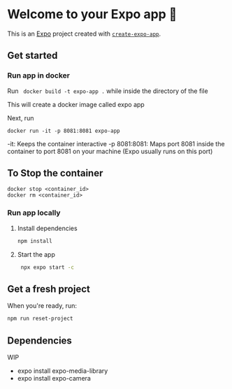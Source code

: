 # Welcome to your Expo app 👋

This is an [Expo](https://expo.dev) project created with [`create-expo-app`](https://www.npmjs.com/package/create-expo-app).

## Get started

### Run app in docker

Run 
``` docker build -t expo-app .``` while inside the directory of the file

This will create a docker image called expo app

Next, run 
```
docker run -it -p 8081:8081 expo-app
```

-it: Keeps the container interactive
-p 8081:8081: Maps port 8081 inside the container to port 8081 on your machine (Expo usually runs on this port)

## To Stop the container
```
docker stop <container_id>
docker rm <container_id>
```

### Run app locally

1. Install dependencies

   ```bash
   npm install
   ```

2. Start the app

   ```bash
    npx expo start -c
   ```

## Get a fresh project

When you're ready, run:

```bash
npm run reset-project
```

## Dependencies
WIP
- expo install expo-media-library
- expo install expo-camera
